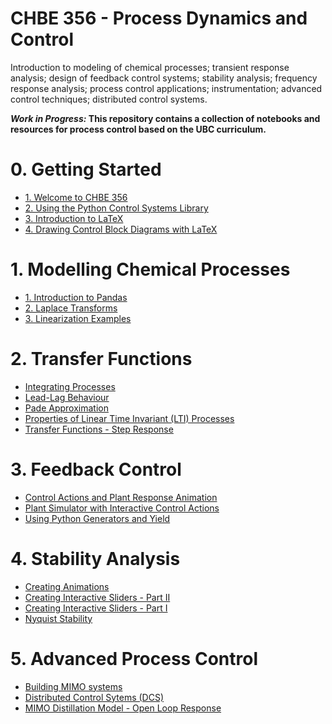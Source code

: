 # CHBE 356 - Process Dynamics and Control

Introduction to modeling of chemical processes; transient response analysis; design of feedback control systems; stability analysis; frequency response analysis; process control applications; instrumentation; advanced control techniques; distributed control systems.

__*Work in Progress:* This repository contains a collection of notebooks and resources for process control based on the UBC curriculum.__


# 0. Getting Started
* [1. Welcome to CHBE 356](http://nbviewer.jupyter.org/github/OpenChemE/CHBE356/blob/master/Notebooks/0.%20Getting%20Started/1.%20Welcome%20to%20CHBE%20356.ipynb)
* [2. Using the Python Control Systems Library](http://nbviewer.jupyter.org/github/OpenChemE/CHBE356/blob/master/Notebooks/0.%20Getting%20Started/2.%20Using%20the%20Python%20Control%20Systems%20Library.ipynb)
* [3. Introduction to LaTeX](http://nbviewer.jupyter.org/github/OpenChemE/CHBE356/blob/master/Notebooks/0.%20Getting%20Started/3.%20Introduction%20to%20LaTeX.ipynb)
* [4. Drawing Control Block Diagrams with LaTeX](http://nbviewer.jupyter.org/github/OpenChemE/CHBE356/blob/master/Notebooks/0.%20Getting%20Started/4.%20Drawing%20Control%20Block%20Diagrams%20with%20LaTeX.ipynb)


# 1. Modelling Chemical Processes
* [1. Introduction to Pandas](http://nbviewer.jupyter.org/github/OpenChemE/CHBE356/blob/master/Notebooks/1.%20Modelling%20Chemical%20Processes/1.%20Introduction%20to%20Pandas.ipynb)
* [2. Laplace Transforms](http://nbviewer.jupyter.org/github/OpenChemE/CHBE356/blob/master/Notebooks/1.%20Modelling%20Chemical%20Processes/2.%20Laplace%20Transforms.ipynb)
* [3. Linearization Examples](http://nbviewer.jupyter.org/github/OpenChemE/CHBE356/blob/master/Notebooks/1.%20Modelling%20Chemical%20Processes/3.%20Linearization%20Examples.ipynb)


# 2. Transfer Functions
* [Integrating Processes](http://nbviewer.jupyter.org/github/OpenChemE/CHBE356/blob/master/Notebooks/2.%20Transfer%20Functions/Integrating%20Processes.ipynb)
* [Lead-Lag Behaviour](http://nbviewer.jupyter.org/github/OpenChemE/CHBE356/blob/master/Notebooks/2.%20Transfer%20Functions/Lead-Lag%20Behaviour.ipynb)
* [Pade Approximation](http://nbviewer.jupyter.org/github/OpenChemE/CHBE356/blob/master/Notebooks/2.%20Transfer%20Functions/Pade%20Approximation.ipynb)
* [Properties of Linear Time Invariant (LTI) Processes](http://nbviewer.jupyter.org/github/OpenChemE/CHBE356/blob/master/Notebooks/2.%20Transfer%20Functions/Properties%20of%20Linear%20Time%20Invariant%20(LTI)%20Processes.ipynb)
* [Transfer Functions - Step Response](http://nbviewer.jupyter.org/github/OpenChemE/CHBE356/blob/master/Notebooks/2.%20Transfer%20Functions/Transfer%20Functions%20-%20Step%20Response.ipynb)


# 3. Feedback Control
* [Control Actions and Plant Response Animation](http://nbviewer.jupyter.org/github/OpenChemE/CHBE356/blob/master/Notebooks/3.%20Feedback%20Control/Control%20Actions%20and%20Plant%20Response%20Animation.ipynb)
* [Plant Simulator with Interactive Control Actions](http://nbviewer.jupyter.org/github/OpenChemE/CHBE356/blob/master/Notebooks/3.%20Feedback%20Control/Plant%20Simulator%20with%20Interactive%20Control%20Actions.ipynb)
* [Using Python Generators and Yield](http://nbviewer.jupyter.org/github/OpenChemE/CHBE356/blob/master/Notebooks/3.%20Feedback%20Control/Using%20Python%20Generators%20and%20Yield.ipynb)


# 4. Stability Analysis
* [Creating Animations](http://nbviewer.jupyter.org/github/OpenChemE/CHBE356/blob/master/Notebooks/4.%20Stability%20Analysis/Creating%20Animations.ipynb)
* [Creating Interactive Sliders - Part II](http://nbviewer.jupyter.org/github/OpenChemE/CHBE356/blob/master/Notebooks/4.%20Stability%20Analysis/Creating%20Interactive%20Sliders%20-%20Part%20II.ipynb)
* [Creating Interactive Sliders - Part I](http://nbviewer.jupyter.org/github/OpenChemE/CHBE356/blob/master/Notebooks/4.%20Stability%20Analysis/Creating%20Interactive%20Sliders%20-%20Part%20I.ipynb)
* [Nyquist Stability](http://nbviewer.jupyter.org/github/OpenChemE/CHBE356/blob/master/Notebooks/4.%20Stability%20Analysis/Nyquist%20Stability.ipynb)


# 5. Advanced Process Control
* [Building MIMO systems](http://nbviewer.jupyter.org/github/OpenChemE/CHBE356/blob/master/Notebooks/5.%20Advanced%20Process%20Control/Building%20MIMO%20systems.ipynb)
* [Distributed Control Sytems (DCS)](http://nbviewer.jupyter.org/github/OpenChemE/CHBE356/blob/master/Notebooks/5.%20Advanced%20Process%20Control/Distributed%20Control%20Sytems%20(DCS).ipynb)
* [MIMO Distillation Model - Open Loop Response](http://nbviewer.jupyter.org/github/OpenChemE/CHBE356/blob/master/Notebooks/5.%20Advanced%20Process%20Control/MIMO%20Distillation%20Model%20-%20Open%20Loop%20Response.ipynb)


